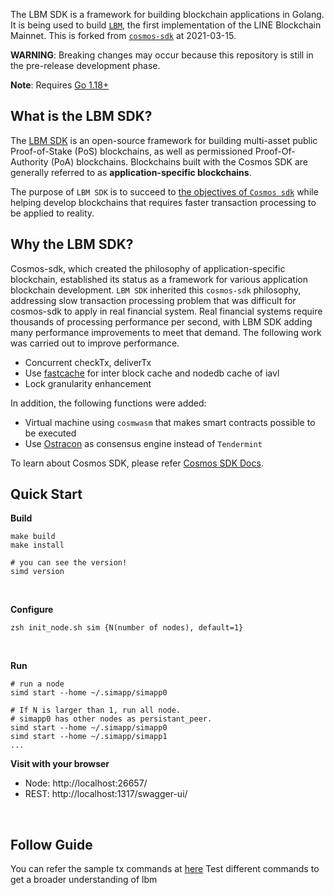 The LBM SDK is a framework for building blockchain applications in Golang.
It is being used to build [`LBM`](https://github.com/line/lbm), the first implementation of the LINE Blockchain Mainnet.
This is forked from [`cosmos-sdk`](https://github.com/cosmos/cosmos-sdk) at 2021-03-15.

**WARNING**: Breaking changes may occur because this repository is still in the pre-release development phase.

**Note**: Requires [Go 1.18+](https://golang.org/dl/)

## What is the LBM SDK?

The [LBM SDK](https://github.com/line/lbm-sdk) is an open-source framework for building multi-asset public Proof-of-Stake (PoS) <df value="blockchain">blockchains</df>, as well as permissioned Proof-Of-Authority (PoA) blockchains. Blockchains built with the Cosmos SDK are generally referred to as **application-specific blockchains**. 

The purpose of `LBM SDK` is to succeed to [the objectives of `Cosmos sdk`](https://github.com/cosmos/cosmos-sdk/blob/master/docs/intro/overview.md) while helping develop blockchains that requires faster transaction processing to be applied to reality.

## Why the LBM SDK?

Cosmos-sdk, which created the philosophy of application-specific blockchain, established its status as a framework for various application blockchain development. `LBM SDK` inherited this `cosmos-sdk` philosophy, addressing slow transaction processing problem that was difficult for cosmos-sdk to apply in real financial system. Real financial systems require thousands of processing performance per second, with LBM SDK adding many performance improvements to meet that demand.
The following work was carried out to improve performance.

- Concurrent checkTx, deliverTx
- Use [fastcache](https://github.com/victoriametrics/fastcache) for inter block cache and nodedb cache of iavl
- Lock granularity enhancement

In addition, the following functions were added:

- Virtual machine using `cosmwasm` that makes smart contracts possible to be executed 
- Use [Ostracon](https://github.com/line/ostracon) as consensus engine instead of `Tendermint`


To learn about Cosmos SDK, please refer [Cosmos SDK Docs](https://github.com/cosmos/cosmos-sdk/blob/master/docs).

## Quick Start

**Build**
```
make build
make install

# you can see the version!
simd version
```

&nbsp;

**Configure**
```
zsh init_node.sh sim {N(number of nodes), default=1}
```

&nbsp;

**Run**
```
# run a node
simd start --home ~/.simapp/simapp0

# If N is larger than 1, run all node.
# simapp0 has other nodes as persistant_peer. 
simd start --home ~/.simapp/simapp0
simd start --home ~/.simapp/simapp1
...
```

**Visit with your browser**
* Node: http://localhost:26657/
* REST: http://localhost:1317/swagger-ui/

&nbsp;

## Follow Guide
You can refer the sample tx commands at [here](docs/sample-tx.md) 
Test different commands to get a broader understanding of lbm

